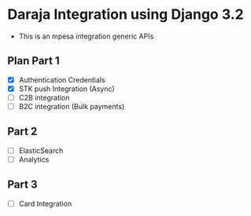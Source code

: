 # Daraja Integration using Django 3.2

- This is an mpesa integration generic APIs

## Plan Part 1

- [x] Authentication Credentials
- [x] STK push Integration (Async)
- [ ] C2B integration
- [ ] B2C integration (Bulk payments)

## Part 2

- [ ] ElasticSearch
- [ ] Analytics

## Part 3

- [ ] Card Integration
